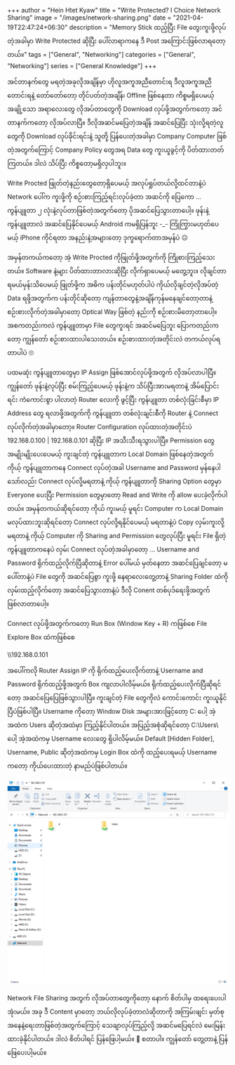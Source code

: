 +++
author = "Hein Htet Kyaw"
title = "Write Protected? I Choice Network Sharing"
image = "/images/network-sharing.png"
date = "2021-04-19T22:47:24+06:30"
description = "Memory Stick ထည့်ပြီး File တွေးကူးဖို့လုပ်တဲ့အခါမှာ Write Protected ဆိုပြီး ပေါ်လာရာကနေ ဒီ Post အကြောင်းဖြစ်လာရတော့တယ်။"
tags = ["General", "Networking"]
categories = ["General", "Networking"]
series = ["General Knowledge"]
+++

အင်တာနက်တွေ မရတဲ့အခုလိုအချိန်မှာ ဟိုလူအကူအညီတောင်းရ ဒီလူအကူအညီတောင်းရနဲ့ တော်တော်တော့ တိုင်ပတ်တဲ့အချိန်၊ Offline ဖြစ်နေတာ ကိစ္စမရှိပေမယ့် အချို့သော အရာလေးတွေ လိုအပ်တာတွေကို Download လုပ်ဖို့အတွက်ကတော့ အင်တာနက်ကတော့ လိုအပ်လာပြီ။ ဒီလိုအဆင်မပြေတဲ့အချိန် အဆင်ပြေပြီး သုံးလို့ရတဲ့လူတွေကို Download လုပ်ခိုင်းရင်းနဲ့ သူတို့ ပြန်ပေးတဲ့အခါမှာ Company Computer ဖြစ်တဲ့အတွက်ကြောင့် Company Policy တွေအရ Data တွေ ကူးယူခွင့်ကို ပိတ်ထားတတ်ကြတယ်။ ဒါလဲ သိပ်ပြီး ကိစ္စတော့မရှိလှပါဘူး။

<!--more-->

Write Procted ဖြုတ်တဲ့နည်းတွေတော့ရှိပေမယ့် အလုပ်ရှုပ်တယ်လို့ထင်တာနဲ့ပဲ Network ပေါ်က ကူးဖို့ကို စဉ်းစားကြည့်ရင်းလုပ်ခဲ့တာ အဆင်ကို ပြေကော ... ကွန်ပျူတာ ၂ လုံးနဲ့လုပ်တာဖြစ်တဲ့အတွက်တော့ ပိုအဆင်ပြေသွားတာပေါ့။ ဖုန်းနဲ့ ကွန်ပျူတာလဲ အဆင်ပြေနိုင်ပေမယ့် Android ကမရှိပြန်ဘူး -_- ကြုံကြွားမဟုတ်ပေမယ့် iPhone ကိုင်ရတာ အနည်းနဲ့အများတော့ ဒုက္ခရောက်တာအမှန်ပဲ 😐

အမှန်တကယ်ကတော့ အဲ့ Write Procted ကိုဖြုတ်ဖို့အတွက်ကို ကြိုစားကြည့်သေးတယ်။ Software နဲ့များ ပိတ်ထားတာလားဆိုပြီး လိုက်ရှာပေမယ့် မတွေ့ဘူး။ လိုချင်တာရမယ်မှန်းသိပေမယ့် ဖြုတ်ဖို့က အဓိက ပန်းတိုင်မဟုတ်ပါပဲ ကိုယ်လိုချင်တဲ့လိုအပ်တဲ့ Data ရဖို့အတွက်က ပန်းတိုင်ဆိုတော့ ကျန်တာတွေနဲ့အချိန်ကုန်မနေချင်တော့တာနဲ့ စဉ်းစားလိုက်တဲ့အခါမှာတော့ Optical Way ဖြစ်တဲ့ နည်းကို စဉ်းစားမိတော့တာပေါ့။ အစကတည်းကလဲ ကွန်ပျူတာမှာ File တွေကူးရင် အဆင်မပြေဘူး ပြောကတည်းကတော့ ကျွန်တော် စဉ်းစားထားပါသေးတယ်။ စဉ်းစားထားတဲ့အတိုင်းလဲ တကယ်လုပ်ရတာပါပဲ 🙄

ပထမဆုံး ကွန်ပျူတာတွေမှာ IP Assign ဖြစ်အောင်လုပ်ဖို့အတွက် လိုအပ်လာပါပြီ။ ကျွန်တော် ဖုန်းနဲ့လုပ်ပြီး စမ်းကြည့်ပေမယ့် ဖုန်းနဲ့က သိပ်ပြီးအားမရတာနဲ့ အိမ်ပြောင်းရင်း ကံကောင်းစွာ ပါလာတဲ့ Router လေးကို ဖွင့်ပြီး ကွန်ပျူတာ  တစ်လုံးခြင်းစီမှာ IP Address တွေ ရလာဖို့အတွက်ကို ကွန်ပျူတာ တစ်လုံးချင်းစီကို Router နဲ့ Connect လုပ်လိုက်တဲ့အခါမှာတော့။ Router Configuration လုပ်ထားတဲ့အတိုင်းပဲ 192.168.0.100 | 192.168.0.101 ဆိုပြီး IP အသီးသီးရသွားပါပြီ။ Permission တွေ အမျိုးမျိုးပေးပေမယ့် ကူးချင်တဲ့ ကွန်ပျူတာက Local Domain ဖြစ်နေတဲ့အတွက် ကိုယ့် ကွန်ပျူတာကနေ Connect လုပ်တဲ့အခါ Username and Password မှန်နေပါသော်လည်း Connect လုပ်လို့မရတာနဲ့ ကိုယ့် ကွန်ပျူတာကို Sharing Option တွေမှာ Everyone ပေးပြီး Permission တွေမှာတော့ Read and Write ကို allow ပေးခဲ့လိုက်ပါတယ်။ အမှန်တကယ်ဆိုရင်တော့ ကိုယ် ကူးမယ့် မူရင်း Computer က Local Domain မလုပ်ထားဘူးဆိုရင်တော့ Connect လုပ်လို့ရနိုင်ပေမယ့် မရတာနဲ့ပဲ Copy လှမ်းကူးလို့မရတာနဲ့ ကိုယ့် Computer ကို Sharing and Permission တွေလုပ်ပြီး မူရင်း File ရှိတဲ့ ကွန်ပျူတာကနေပဲ လှမ်း Connect လုပ်တဲ့အခါမှာတော့ ... Username and Password ရိုက်ထည့်လိုက်ပြီဆိုတာနဲ့ Error ပေါ်မယ် မှတ်နေတာ အဆင်ပြေချင်တော့ မပေါ်တာနဲ့ပဲ File တွေကို အဆင်ပြေစွာ ကူးဖို့ နေရာလေးတွေ့တာနဲ့ Sharing Folder ထဲကို လှမ်းထည့်လိုက်တော့ အဆင်ပြေသွားတာနဲ့ပဲ ဒီလို Conent တစ်ပုဒ်ရေးဖို့အတွက် ဖြစ်လာတာပေါ့။

Connect လုပ်ဖို့အတွက်ကတော့ Run Box (Window Key + R) ကဖြစ်စေ File Explore Box ထဲကဖြစ်စေ

\\\192.168.0.101

အပေါ်ကလို Router Assign IP ကို ရိုက်ထည့်ပေးလိုက်တာနဲ့ Username and Password ရိုက်ထည့်ဖို့အတွက် Box ကျလာပါလိမ့်မယ်။ ရိုက်ထည့်ပေးလိုက်ပြီဆိုရင်တော့ အဆင်ပြေပြေဖြစ်သွားပါပြီ။ ကူးချင်တဲ့ File တွေကိုလဲ ကောင်းကောင်း ကူးယူနိုင်ပြီပဲဖြစ်ပါပြီ။ Username ကိုတော့ Window Disk အများအားဖြင့်တော့ C: ပေါ့ အဲ့အထဲက Users ဆိုတဲ့အထဲမှာ ကြည့်နိုင်ပါတယ်။ အပြည့်အစုံဆိုရင်တော့ C:\Users\ ပေါ့ အဲ့အထဲကမှ Username လေးတွေ ရှိပါလိမ့်မယ်။ Default [Hidden Folder], Username, Public ဆိုတဲ့အထဲကမှ Login Box ထဲကို ထည့်ပေးရမယ့် Username ကတော့ ကိုယ်ပေးထားတဲ့ နာမည်ပဲဖြစ်ပါတယ်။

![File Share via Network](/images/network-sharing.png)

Network File Sharing အတွက် လိုအပ်တာတွေကိုတော့ နောက် စိတ်ပါမှ ထရေးပေးပါအုံးမယ်။ အခု ဒီ Content မှာတော့ ဘယ်လိုလုပ်ခဲ့တာလဲဆိုတာကို အကြမ်းဖျင်း မှတ်စုအနေနဲ့ရေးတာဖြစ်တဲ့အတွက်ကြောင့် သေချာလုပ်ကြည့်လို့ အဆင်မပြေရင်လဲ မေးမြန်းထားခဲ့နိုင်ပါတယ်။ ဒါလဲ စိတ်ပါရင် ပြန်ဖြေပါ့မယ်။ 🤪 စတာပါ။ ကျွန်တော် တွေ့တာနဲ့ ပြန်ဖြေပေးပါ့မယ်။